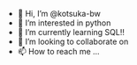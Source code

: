 - 👋 Hi, I’m @kotsuka-bw
- 👀 I’m interested in python
- 🌱 I’m currently learning SQL!!
- 💞️ I’m looking to collaborate on 
- 📫 How to reach me ...

<!---
kotsuka-bw/kotsuka-bw is a ✨ special ✨ repository because its `README.md` (this file) appears on your GitHub profile.
You can click the Preview link to take a look at your changes.
--->
